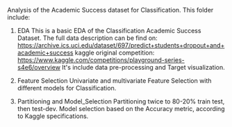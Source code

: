Analysis of the Academic Success dataset for Classification. 
This folder include:

1. EDA
This is a basic EDA of the Classification Academic Success Dataset. The full data description can be find on: https://archive.ics.uci.edu/dataset/697/predict+students+dropout+and+academic+success
kaggle original competition: https://www.kaggle.com/competitions/playground-series-s4e6/overview
It's include data pre-processing and Target visualization.

3. Feature Selection
Univariate and multivariate Feature Selection with different models for Classification.

4. Partitioning and Model_Selection
Partitioning twice to 80-20% train test, then test-dev.
Model selection based on the Accuracy metric, according to Kaggle specifications.
